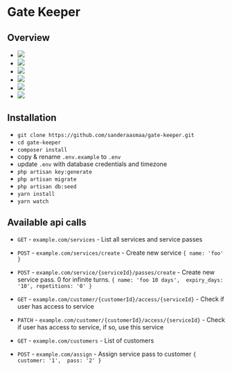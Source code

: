 # Gate Keeper

## Overview
<ul>
<li><img src="https://imgur.com/0uz8ZXt.png"></li>
<li><img src="https://imgur.com/6lmUZLf.png"></li>
<li><img src="https://imgur.com/jnGgsaB.png"></li>
<li><img src="https://imgur.com/cfvxYtc.png"></li>
<li><img src="https://imgur.com/3I5BZUd.png"></li>
<li><img src="https://imgur.com/cWssS2S.png"></li>
</ul>

## Installation
- `git clone https://github.com/sanderaasmaa/gate-keeper.git`
- `cd gate-keeper`
- `composer install`
- copy & rename `.env.example` to `.env`
- update `.env` with database credentials and timezone
- `php artisan key:generate`
- `php artisan migrate`
- `php artisan db:seed`
- `yarn install`
- `yarn watch`

## Available api calls

- `GET` - `example.com/services` - List all services and service passes
- `POST` - `example.com/services/create` - Create new service 
`{
    name: 'foo'
}`
- `POST` - `example.com/service/{serviceId}/passes/create` - Create new service pass. 0 for infinite turns.
`{
    name: 'foo 10 days', 
    expiry_days: '10',
    repetitions: '0'
}`

- `GET` - `example.com/customer/{customerId}/access/{serviceId}` - Check if user has access to service
- `PATCH` - `example.com/customer/{customerId}/access/{serviceId}` - Check if user has access to service, if so, use this service

- `GET` - `example.com/customers` - List of customers
- `POST` - `example.com/assign` - Assign service pass to customer
`{
    customer: '1', 
    pass: '2'
}`
